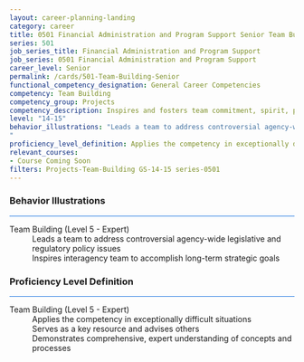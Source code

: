 ```yaml
---
layout: career-planning-landing
category: career
title: 0501 Financial Administration and Program Support Senior Team Building
series: 501
job_series_title: Financial Administration and Program Support
job_series: 0501 Financial Administration and Program Support
career_level: Senior
permalink: /cards/501-Team-Building-Senior
functional_competency_designation: General Career Competencies
competency: Team Building
competency_group: Projects
competency_description: Inspires and fosters team commitment, spirit, pride, and trust; facilitates cooperation and motivates team members to accomplish group goals
level: "14-15"
behavior_illustrations: "Leads a team to address controversial agency-wide legislative and regulatory policy issues ? Inspires interagency team to accomplish long-term strategic goals
"
proficiency_level_definition: Applies the competency in exceptionally difficult situations ? Serves as a key resource and advises others ? Demonstrates comprehensive, expert understanding of concepts and processes
relevant_courses: 
- Course Coming Soon
filters: Projects-Team-Building GS-14-15 series-0501
---
```


<div class="desktop:grid-col-6 margin-y-3">
  <div class="border-top-2 bg-white padding-3 shadow-5 height-full members-hover border-1px button-border border-top-blue radius-lg card-text-color">
    <h3>Behavior Illustrations</h3>
    <hr style="background-color: #1b74e0 !important;"/>
    <dl class="text-base card-content-color"><dt>Team Building (Level 5 - Expert)</dt><dd>Leads a team to address controversial agency-wide legislative and regulatory policy issues </dd><dd> Inspires interagency team to accomplish long-term strategic goals
</dd></dl>
  </div>
</div>
<div class="desktop:grid-col-6 margin-y-3">
  <div class="border-top-2 bg-white padding-3 shadow-5 height-full members-hover border-1px button-border border-top-blue radius-lg card-text-color">
    <h3>Proficiency Level Definition</h3>
     <hr style="background-color: #1b74e0 !important;"/>
    <dl class="text-base card-content-color"><dt>Team Building (Level 5 - Expert)</dt><dd>Applies the competency in exceptionally difficult situations </dd><dd> Serves as a key resource and advises others </dd><dd> Demonstrates comprehensive, expert understanding of concepts and processes</dd></dl>
  </div>
</div>